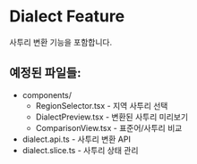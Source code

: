 # Dialect Feature

사투리 변환 기능을 포함합니다.

## 예정된 파일들:
- components/
  - RegionSelector.tsx - 지역 사투리 선택
  - DialectPreview.tsx - 변환된 사투리 미리보기
  - ComparisonView.tsx - 표준어/사투리 비교
- dialect.api.ts - 사투리 변환 API
- dialect.slice.ts - 사투리 상태 관리 